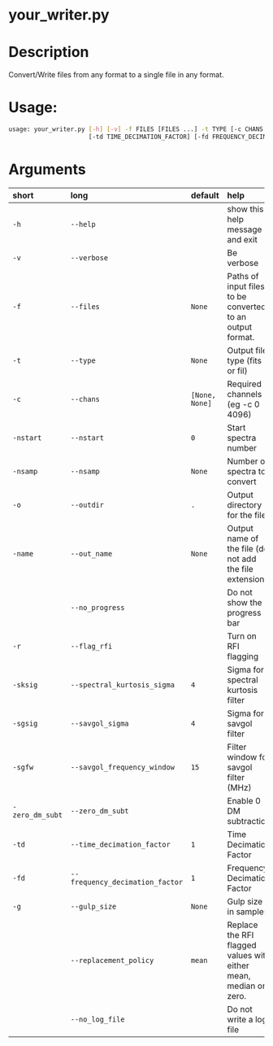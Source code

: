 
your_writer.py
==============

# Description


Convert/Write files from any format to a single file in any format.
# Usage:


```bash
usage: your_writer.py [-h] [-v] -f FILES [FILES ...] -t TYPE [-c CHANS CHANS] [-nstart NSTART] [-nsamp NSAMP] [-o OUTDIR] [-name OUT_NAME] [--no_progress] [-r] [-sksig SPECTRAL_KURTOSIS_SIGMA] [-sgsig SAVGOL_SIGMA] [-sgfw SAVGOL_FREQUENCY_WINDOW] [-zero_dm_subt]
                      [-td TIME_DECIMATION_FACTOR] [-fd FREQUENCY_DECIMATION_FACTOR] [-g GULP_SIZE] [--replacement_policy {mean,median,zero}] [--no_log_file]

```
# Arguments

|short|long|default|help|
| :--- | :--- | :--- | :--- |
|`-h`|`--help`||show this help message and exit|
|`-v`|`--verbose`||Be verbose|
|`-f`|`--files`|`None`|Paths of input files to be converted to an output format.|
|`-t`|`--type`|`None`|Output file type (fits or fil)|
|`-c`|`--chans`|`[None, None]`|Required channels (eg -c 0 4096)|
|`-nstart`|`--nstart`|`0`|Start spectra number|
|`-nsamp`|`--nsamp`|`None`|Number of spectra to convert|
|`-o`|`--outdir`|`.`|Output directory for the file|
|`-name`|`--out_name`|`None`|Output name of the file (do not add the file extension)|
||`--no_progress`||Do not show the progress bar|
|`-r`|`--flag_rfi`||Turn on RFI flagging|
|`-sksig`|`--spectral_kurtosis_sigma`|`4`|Sigma for spectral kurtosis filter|
|`-sgsig`|`--savgol_sigma`|`4`|Sigma for savgol filter|
|`-sgfw`|`--savgol_frequency_window`|`15`|Filter window for savgol filter (MHz)|
|`-zero_dm_subt`|`--zero_dm_subt`||Enable 0 DM subtraction|
|`-td`|`--time_decimation_factor`|`1`|Time Decimation Factor|
|`-fd`|`--frequency_decimation_factor`|`1`|Frequency Decimation Factor|
|`-g`|`--gulp_size`|`None`|Gulp size in samples|
||`--replacement_policy`|`mean`|Replace the RFI flagged values with either mean, median or zero.|
||`--no_log_file`||Do not write a log file|
